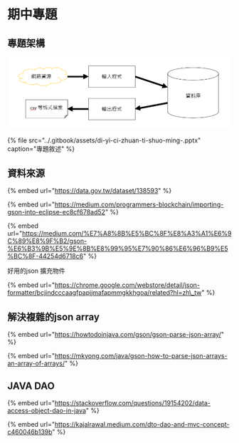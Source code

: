 # 期中專題

## 專題架構

![](../.gitbook/assets/image%20%2821%29.png)

{% file src="../.gitbook/assets/di-yi-ci-zhuan-ti-shuo-ming-.pptx" caption="專題敘述" %}

## 資料來源

{% embed url="https://data.gov.tw/dataset/138593" %}



{% embed url="https://medium.com/programmers-blockchain/importing-gson-into-eclipse-ec8cf678ad52" %}

{% embed url="https://medium.com/%E7%A8%8B%E5%BC%8F%E8%A3%A1%E6%9C%89%E8%9F%B2/gson-%E6%B3%9B%E5%9E%8B%E8%99%95%E7%90%86%E6%96%B9%E5%BC%8F-44254d6718c6" %}

好用的json 擴充物件

{% embed url="https://chrome.google.com/webstore/detail/json-formatter/bcjindcccaagfpapjjmafapmmgkkhgoa/related?hl=zh\_tw" %}

## 解決複雜的json array

{% embed url="https://howtodoinjava.com/gson/gson-parse-json-array/" %}

{% embed url="https://mkyong.com/java/gson-how-to-parse-json-arrays-an-array-of-arrays/" %}

## JAVA DAO

{% embed url="https://stackoverflow.com/questions/19154202/data-access-object-dao-in-java" %}

{% embed url="https://kajalrawal.medium.com/dto-dao-and-mvc-concept-c460046b139b" %}



